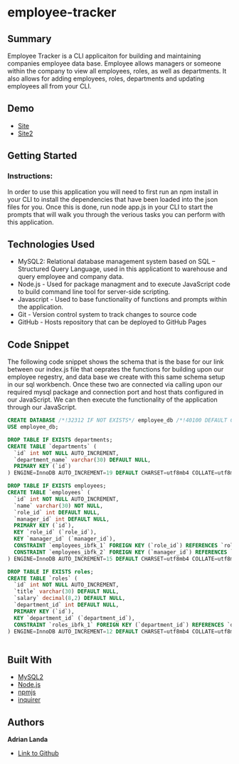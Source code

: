 # employee-tracker

## Summary 
Employee Tracker is a CLI applicaiton for building and maintaining companies employee data base. Employee allows managers or someone within the company to view all employees, roles, as well as departments. It also allows for adding employees, roles, departments and updating employees all from your CLI.

## Demo
- [Site](https://drive.google.com/file/d/1G7hsifYef6Sbj6-W8UZhzeTErlaSIKTd/view) 
- [Site2](https://drive.google.com/file/d/1xL9xeQMW1lDk3ailZwKH8kHROmiiS169/view)

## Getting Started

### Instructions:
In order to use this application you will need to first run an npm install in your CLI to install the dependencies that have been loaded into the json files for you. Once this is done, run node app.js in your CLI to start the prompts that will walk you through the verious tasks you can perform with this application. 

 
## Technologies Used
- MySQL2: Relational database management system based on SQL – Structured Query Language, used in this applicationt to warehouse and query employee and company data. 
- Node.js - Used for package managment and to execute JavaScript code to build command line tool for server-side scripting.
- Javascript - Used to base functionality of functions and prompts within the application.
- Git - Version control system to track changes to source code
- GitHub - Hosts repository that can be deployed to GitHub Pages
 
## Code Snippet
The following code snippet shows the schema that is the base for our link between our index.js file that oeprates the functions for building upon our employee regestry, and data base we create with this same schema setup in our sql workbench. Once these two are connected via calling upon our required mysql package and connection port and host thats configured in our JavaScript. We can then execute the functionality of the application through our JavaScript.

```sql
CREATE DATABASE /*!32312 IF NOT EXISTS*/ employee_db /*!40100 DEFAULT CHARACTER SET utf8mb4 */;
USE employee_db;

DROP TABLE IF EXISTS departments;
CREATE TABLE `departments` (
  `id` int NOT NULL AUTO_INCREMENT,
  `department_name` varchar(30) DEFAULT NULL,
  PRIMARY KEY (`id`)
) ENGINE=InnoDB AUTO_INCREMENT=19 DEFAULT CHARSET=utf8mb4 COLLATE=utf8mb4_0900_ai_ci;

DROP TABLE IF EXISTS employees;
CREATE TABLE `employees` (
  `id` int NOT NULL AUTO_INCREMENT,
  `name` varchar(30) NOT NULL,
  `role_id` int DEFAULT NULL,
  `manager_id` int DEFAULT NULL,
  PRIMARY KEY (`id`),
  KEY `role_id` (`role_id`),
  KEY `manager_id` (`manager_id`),
  CONSTRAINT `employees_ibfk_1` FOREIGN KEY (`role_id`) REFERENCES `roles` (`id`),
  CONSTRAINT `employees_ibfk_2` FOREIGN KEY (`manager_id`) REFERENCES `employees` (`id`)
) ENGINE=InnoDB AUTO_INCREMENT=15 DEFAULT CHARSET=utf8mb4 COLLATE=utf8mb4_0900_ai_ci;

DROP TABLE IF EXISTS roles;
CREATE TABLE `roles` (
  `id` int NOT NULL AUTO_INCREMENT,
  `title` varchar(30) DEFAULT NULL,
  `salary` decimal(8,2) DEFAULT NULL,
  `department_id` int DEFAULT NULL,
  PRIMARY KEY (`id`),
  KEY `department_id` (`department_id`),
  CONSTRAINT `roles_ibfk_1` FOREIGN KEY (`department_id`) REFERENCES `departments` (`id`)
) ENGINE=InnoDB AUTO_INCREMENT=12 DEFAULT CHARSET=utf8mb4 COLLATE=utf8mb4_0900_ai_ci;



```

## Built With
* [MySQL2](https://www.npmjs.com/package/mysql2)
* [Node.js](https://nodejs.org/en/)
* [npmjs](https://docs.npmjs.com/)
* [inquirer](https://www.npmjs.com/package/inquirer)

## Authors

**Adrian Landa**

- [Link to Github](https://github.com/al1879083/Employeetracker)